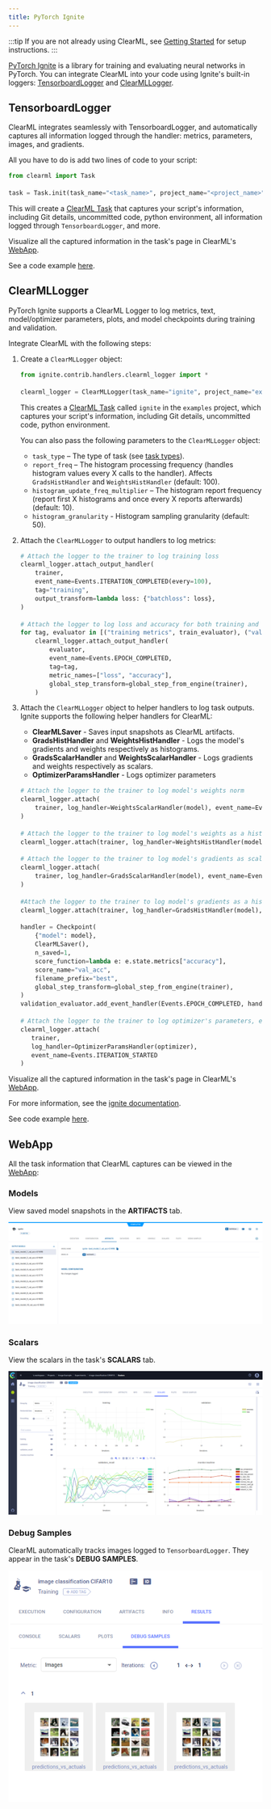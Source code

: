 ```yaml
---
title: PyTorch Ignite
---
```


:::tip
If you are not already using ClearML, see [Getting Started](../getting_started/ds/ds_first_steps.md) for setup 
instructions.
:::

[PyTorch Ignite](https://pytorch.org/ignite/index.html) is a library for training and evaluating neural networks in 
PyTorch. You can integrate ClearML into your code using Ignite's built-in loggers: [TensorboardLogger](#tensorboardlogger) 
and [ClearMLLogger](#clearmllogger). 

## TensorboardLogger

ClearML integrates seamlessly with TensorboardLogger, and automatically captures all information logged through the 
handler: metrics, parameters, images, and gradients.

All you have to do is add two lines of code to your script:

```python
from clearml import Task

task = Task.init(task_name="<task_name>", project_name="<project_name>")
```

This will create a [ClearML Task](../fundamentals/task.md) that captures your script's information, including Git details, 
uncommitted code, python environment, all information logged through `TensorboardLogger`, and more. 

Visualize all the captured information in the task's page in ClearML's [WebApp](#webapp).

See a code example [here](https://github.com/allegroai/clearml/blob/master/examples/frameworks/ignite/cifar_ignite.py).

## ClearMLLogger
PyTorch Ignite supports a ClearML Logger to log metrics, text, model/optimizer parameters, plots, and model checkpoints 
during training and validation. 

Integrate ClearML with the following steps:
1. Create a `ClearMLLogger` object:

   ```python
   from ignite.contrib.handlers.clearml_logger import *

   clearml_logger = ClearMLLogger(task_name="ignite", project_name="examples")
   ```
   
   This creates a [ClearML Task](../fundamentals/task.md) called `ignite` in the `examples` project, which captures your 
   script's information, including Git details, uncommitted code, python environment. 
  
   You can also pass the following parameters to the `ClearMLLogger` object:
   * `task_type` – The type of task (see [task types](../fundamentals/task.md#task-types)).
   * `report_freq` – The histogram processing frequency (handles histogram values every X calls to the handler). Affects 
     `GradsHistHandler` and `WeightsHistHandler` (default: 100).
   * `histogram_update_freq_multiplier` – The histogram report frequency (report first X histograms and once every X 
     reports afterwards) (default: 10).
   * `histogram_granularity` - Histogram sampling granularity (default: 50).

1. Attach the `ClearMLLogger` to output handlers to log metrics: 

   ```python 
   # Attach the logger to the trainer to log training loss 
   clearml_logger.attach_output_handler(
       trainer,
       event_name=Events.ITERATION_COMPLETED(every=100),
       tag="training",
       output_transform=lambda loss: {"batchloss": loss},
   )
  
   # Attach the logger to log loss and accuracy for both training and validation
   for tag, evaluator in [("training metrics", train_evaluator), ("validation metrics", validation_evaluator)]:
       clearml_logger.attach_output_handler(
           evaluator,
           event_name=Events.EPOCH_COMPLETED,
           tag=tag,
           metric_names=["loss", "accuracy"],
           global_step_transform=global_step_from_engine(trainer),
       )
   ```

1. Attach the `ClearMLLogger` object to helper handlers to log task outputs. Ignite supports the following helper handlers for ClearML:
   * **ClearMLSaver** - Saves input snapshots as ClearML artifacts.
   * **GradsHistHandler** and **WeightsHistHandler** - Logs the model's gradients and weights respectively as histograms.
   * **GradsScalarHandler** and **WeightsScalarHandler** - Logs gradients and weights respectively as scalars.
   * **OptimizerParamsHandler** - Logs optimizer parameters

   ```python
   # Attach the logger to the trainer to log model's weights norm
   clearml_logger.attach(
       trainer, log_handler=WeightsScalarHandler(model), event_name=Events.ITERATION_COMPLETED(every=100)
   )

   # Attach the logger to the trainer to log model's weights as a histogram 
   clearml_logger.attach(trainer, log_handler=WeightsHistHandler(model), event_name=Events.EPOCH_COMPLETED(every=100))

   # Attach the logger to the trainer to log model's gradients as scalars
   clearml_logger.attach(
       trainer, log_handler=GradsScalarHandler(model), event_name=Events.ITERATION_COMPLETED(every=100)
   )

   #Attach the logger to the trainer to log model's gradients as a histogram    
   clearml_logger.attach(trainer, log_handler=GradsHistHandler(model), event_name=Events.EPOCH_COMPLETED(every=100))

   handler = Checkpoint(
       {"model": model},
       ClearMLSaver(),
       n_saved=1,
       score_function=lambda e: e.state.metrics["accuracy"],
       score_name="val_acc",
       filename_prefix="best",
       global_step_transform=global_step_from_engine(trainer),
   )
   validation_evaluator.add_event_handler(Events.EPOCH_COMPLETED, handler)
   
   # Attach the logger to the trainer to log optimizer's parameters, e.g. learning rate at each iteration
   clearml_logger.attach(
      trainer,
      log_handler=OptimizerParamsHandler(optimizer),
      event_name=Events.ITERATION_STARTED
   )
   ```
   
Visualize all the captured information in the task's page in ClearML's [WebApp](#webapp).

For more information, see the [ignite documentation](https://pytorch.org/ignite/v0.5.0.post2/generated/ignite.handlers.clearml_logger.html). 

See code example [here](https://github.com/pytorch/ignite/blob/master/examples/mnist/mnist_with_clearml_logger.py).

## WebApp

All the task information that ClearML captures can be viewed in the [WebApp](../webapp/webapp_overview.md): 

### Models

View saved model snapshots in the **ARTIFACTS** tab.

![Model snapshots](../img/ignite_artifact.png)

### Scalars 

View the scalars in the task's **SCALARS** tab.

![Scalars](../img/examples_cifar_scalars.png)


### Debug Samples

ClearML automatically tracks images logged to `TensorboardLogger`. They appear in the task's **DEBUG SAMPLES**.


![Debug Samples](../img/examples_integration_pytorch_ignite_debug.png)

